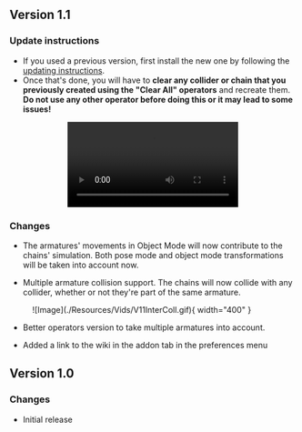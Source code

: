 ## Version 1.1

### Update instructions

* If you used a previous version, first install the new one by following the [updating instructions](./setup.md/#update).
* Once that's done, you will have to **clear any collider or chain that you previously created using the "Clear All" operators** and recreate them. **Do not use any other operator before doing this or it may lead to some issues!**

<div align="center">
<video controls>
  <source src="../Resources/Vids/V11Clear.mp4" type="video/mp4">
</video>
</div>

### Changes

* The armatures' movements in Object Mode will now contribute to the chains' simulation. Both pose mode and object mode transformations will be taken into account now.

* Multiple armature collision support. The chains will now collide with any collider, whether or not they're part of the same armature.

<figure markdown>
  ![Image](./Resources/Vids/V11InterColl.gif){ width="400" }
</figure>

* Better operators version to take multiple armatures into account.

* Added a link to the wiki in the addon tab in the preferences menu

## Version 1.0

### Changes

* Initial release


